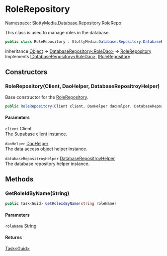 # RoleRepository

Namespace: SlottyMedia.Database.Repository.RoleRepo

This class is used to manage roles in the database.

```csharp
public class RoleRepository : SlottyMedia.Database.Repository.DatabaseRepository`1[[SlottyMedia.Database.Daos.RoleDao, SlottyMedia.Database, Version=1.0.0.0, Culture=neutral, PublicKeyToken=null]], SlottyMedia.Database.Repository.IDatabaseRepository`1[[SlottyMedia.Database.Daos.RoleDao, SlottyMedia.Database, Version=1.0.0.0, Culture=neutral, PublicKeyToken=null]], IRoleRepository
```

Inheritance [Object](https://docs.microsoft.com/en-us/dotnet/api/system.object) → [DatabaseRepository&lt;RoleDao&gt;](./slottymedia.database.repository.databaserepository-1.md) → [RoleRepository](./slottymedia.database.repository.rolerepo.rolerepository.md)<br>
Implements [IDatabaseRepository&lt;RoleDao&gt;](./slottymedia.database.repository.idatabaserepository-1.md), [IRoleRepository](./slottymedia.database.repository.rolerepo.irolerepository.md)

## Constructors

### **RoleRepository(Client, DaoHelper, DatabaseRepositroyHelper)**

Base constructor for the [RoleRepository](./slottymedia.database.repository.rolerepo.rolerepository.md).

```csharp
public RoleRepository(Client client, DaoHelper daoHelper, DatabaseRepositroyHelper databaseRepositroyHelper)
```

#### Parameters

`client` Client<br>
The Supabase client instance.

`daoHelper` [DaoHelper](./slottymedia.database.helper.daohelper.md)<br>
The data access object helper instance.

`databaseRepositroyHelper` [DatabaseRepositroyHelper](./slottymedia.database.helper.databaserepositroyhelper.md)<br>
The database repository helper instance.

## Methods

### **GetRoleIdByName(String)**

```csharp
public Task<Guid> GetRoleIdByName(string roleName)
```

#### Parameters

`roleName` [String](https://docs.microsoft.com/en-us/dotnet/api/system.string)<br>

#### Returns

[Task&lt;Guid&gt;](https://docs.microsoft.com/en-us/dotnet/api/system.threading.tasks.task-1)<br>
